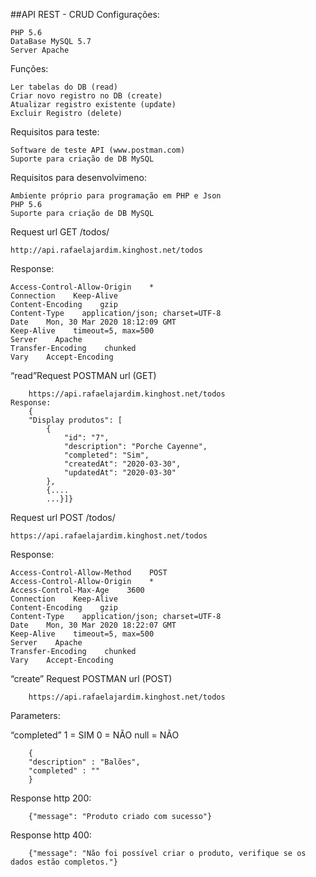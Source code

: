 ##API REST - CRUD
Configurações:

    PHP 5.6
    DataBase MySQL 5.7
    Server Apache

Funções:

    Ler tabelas do DB (read)
    Criar novo registro no DB (create)
    Atualizar registro existente (update)
    Excluir Registro (delete)

Requisitos para teste:

    Software de teste API (www.postman.com)
    Suporte para criação de DB MySQL

Requisitos para desenvolvimeno:

    Ambiente próprio para programação em PHP e Json
    PHP 5.6
    Suporte para criação de DB MySQL

Request url GET /todos/

    http://api.rafaelajardim.kinghost.net/todos

Response:

    Access-Control-Allow-Origin    *
    Connection    Keep-Alive
    Content-Encoding    gzip
    Content-Type    application/json; charset=UTF-8
    Date    Mon, 30 Mar 2020 18:12:09 GMT
    Keep-Alive    timeout=5, max=500
    Server    Apache
    Transfer-Encoding    chunked
    Vary    Accept-Encoding

“read”Request POSTMAN url (GET)

        https://api.rafaelajardim.kinghost.net/todos
    Response:
        {
        "Display produtos": [
            {
                "id": "7",
                "description": "Porche Cayenne",
                "completed": "Sim",
                "createdAt": "2020-03-30",
                "updatedAt": "2020-03-30"
            },
            {....
            ...}]}

Request url POST /todos/

    https://api.rafaelajardim.kinghost.net/todos

Response:

    Access-Control-Allow-Method    POST
    Access-Control-Allow-Origin    *
    Access-Control-Max-Age    3600
    Connection    Keep-Alive
    Content-Encoding    gzip
    Content-Type    application/json; charset=UTF-8
    Date    Mon, 30 Mar 2020 18:22:07 GMT
    Keep-Alive    timeout=5, max=500
    Server    Apache
    Transfer-Encoding    chunked
    Vary    Accept-Encoding    

“create” Request POSTMAN url (POST)

        https://api.rafaelajardim.kinghost.net/todos

Parameters:

“completed”
1 = SIM
0 = NÃO
null = NÃO

        {
        "description" : "Balões",
        "completed" : ""
        }

Response http 200:

        {"message": "Produto criado com sucesso"}

Response http 400:

        {"message": "Não foi possível criar o produto, verifique se os dados estão completos."}
